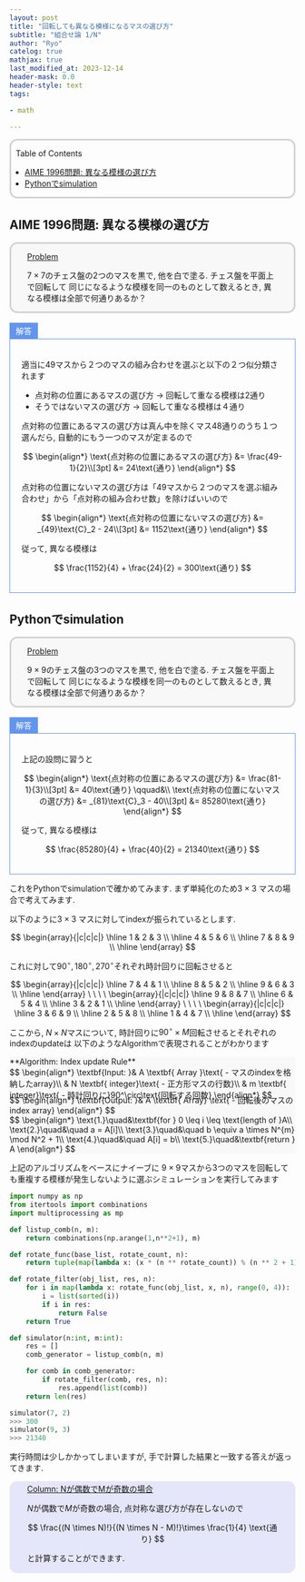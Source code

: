 ```yaml
---
layout: post
title: "回転しても異なる模様になるマスの選び方"
subtitle: "組合せ論 1/N"
author: "Ryo"
catelog: true
mathjax: true
last_modified_at: 2023-12-14
header-mask: 0.0
header-style: text
tags:

- math

---
```


<div style='border-radius: 1em; border-style:solid; border-color:#D3D3D3; background-color:#F8F8F8 margin-bottom:0px !important'>

<p class="h4">&nbsp;&nbsp;Table of Contents</p>

<!-- START doctoc generated TOC please keep comment here to allow auto update -->
<!-- DON'T EDIT THIS SECTION, INSTEAD RE-RUN doctoc TO UPDATE -->

- [AIME 1996問題: 異なる模様の選び方](#aime-1996%E5%95%8F%E9%A1%8C-%E7%95%B0%E3%81%AA%E3%82%8B%E6%A8%A1%E6%A7%98%E3%81%AE%E9%81%B8%E3%81%B3%E6%96%B9)
- [Pythonでsimulation](#python%E3%81%A7simulation)

<!-- END doctoc generated TOC please keep comment here to allow auto update -->

</div>

## AIME 1996問題: 異なる模様の選び方

<div style='padding-left: 2em; padding-right: 2em; border-radius: 1em; border-style:solid; border-color:#D3D3D3; background-color:#F8F8F8'>
<p class="h4"><ins>Problem</ins></p>

$7 \times 7$のチェス盤の2つのマスを黒で, 他を白で塗る. チェス盤を平面上で回転して
同じになるような模様を同一のものとして数えるとき, 異なる模様は全部で何通りあるか？

</div>

<br>


<div style="display: inline-block; background: #6495ED;; border: 1px solid #6495ED; padding: 3px 10px;color:#FFFFFF"><span >解答</span>
</div>

<div style="border: 1px solid #6495ED; font-size: 100%; padding: 20px;">

適当に49マスから２つのマスの組み合わせを選ぶと以下の２つ似分類されます

- 点対称の位置にあるマスの選び方 → 回転して重なる模様は2通り
- そうではないマスの選び方 → 回転して重なる模様は４通り

点対称の位置にあるマスの選び方は真ん中を除くマス48通りのうち１つ選んだら, 自動的にもう一つのマスが定まるので

<div class="math display" style="overflow: auto">
$$
\begin{align*}
\text{点対称の位置にあるマスの選び方} &= \frac{49-1}{2}\\[3pt]
                                 &= 24\text{通り}
\end{align*}
$$
</div>

点対称の位置にないマスの選び方は「49マスから２つのマスを選ぶ組み合わせ」から「点対称の組み合わせ数」を除けばいいので

<div class="math display" style="overflow: auto">
$$
\begin{align*}
\text{点対称の位置にないマスの選び方} &= _{49}\text{C}_2 - 24\\[3pt]
                                 &= 1152\text{通り}
\end{align*}
$$
</div>

従って, 異なる模様は

$$
\frac{1152}{4} + \frac{24}{2} = 300\text{通り}
$$

</div>

## Pythonでsimulation

<div style='padding-left: 2em; padding-right: 2em; border-radius: 1em; border-style:solid; border-color:#D3D3D3; background-color:#F8F8F8'>
<p class="h4"><ins>Problem</ins></p>

$9 \times 9$のチェス盤の3つのマスを黒で, 他を白で塗る. チェス盤を平面上で回転して
同じになるような模様を同一のものとして数えるとき, 異なる模様は全部で何通りあるか？

</div>

<br>

<div style="display: inline-block; background: #6495ED;; border: 1px solid #6495ED; padding: 3px 10px;color:#FFFFFF"><span >解答</span>
</div>

<div style="border: 1px solid #6495ED; font-size: 100%; padding: 20px;">

上記の設問に習うと

<div class="math display" style="overflow: auto">
$$
\begin{align*}
\text{点対称の位置にあるマスの選び方} &= \frac{81-1}{3}\\[3pt]
                                 &= 40\text{通り}
\qquad&\\
\text{点対称の位置にないマスの選び方} &= _{81}\text{C}_3 - 40\\[3pt]
                                 &= 85280\text{通り}
\end{align*}
$$
</div>

従って, 異なる模様は

$$
\frac{85280}{4} + \frac{40}{2} = 21340\text{通り}
$$

</div>

これをPythonでsimulationで確かめてみます. まず単純化のため$3\times 3$ マスの場合で考えてみます.

以下のように$3\times 3$ マスに対してindexが振られているとします.

$$
\begin{array}{|c|c|c|}
\hline
  1 & 2 & 3 \\ 
\hline
  4 & 5 & 6 \\ 
\hline
  7 & 8 & 9 \\
\hline
\end{array}
$$

これに対して$90^\circ, 180^\circ, 270^\circ$それぞれ時計回りに回転させると

$$
\begin{array}{|c|c|c|}
\hline
  7 & 4 & 1 \\ 
\hline
  8 & 5 & 2 \\ 
\hline
  9 & 6 & 3 \\
\hline
\end{array}
\   \  \  \
\begin{array}{|c|c|c|}
\hline
  9 & 8 & 7 \\ 
\hline
  6 & 5 & 4 \\ 
\hline
  3 & 2 & 1 \\
\hline
\end{array}
\   \  \  \
\begin{array}{|c|c|c|}
\hline
  3 & 6 & 9 \\ 
\hline
  2 & 5 & 8 \\ 
\hline
  1 & 4 & 7 \\
\hline
\end{array}
$$

ここから, $N\times N$マスについて, 時計回りに$90^\circ \times M$回転させるとそれぞれのindexのupdateは
以下のようなAlgorithmで表現されることがわかります


<div style='background-color:#F8F8F8'>
<span class='psuedo_line'>**Algorithm: Index update Rule**</span>

<div class="math display" style="text-align: left !important; margin:0pt !important; margin-bottom:-0.8em !important">
$$
\begin{align*}
\textbf{Input: }& A \textbf{ Array }\text{ - マスのindexを格納したarray}\\
                & N \textbf{ integer}\text{ - 正方形マスの行数}\\
                & m \textbf{ integer}\text{ - 時計回りに}90^\circ\text{回転する回数}
\end{align*}
$$
</div>
<div class="math display" style="text-align: left !important; margin:0pt !important; margin-bottom:0em !important">
$$
\begin{align*}
\textbf{Output: }& A \textbf{ Array} \text{ - 回転後のマスのindex array} 
\end{align*}
$$
</div>
<div class="math display" style="text-align: left !important; margin:0pt !important; margin-bottom:0em !important">
$$
\begin{align*}
\text{1.}\quad&\textbf{for } 0 \leq i \leq \text{length of }A\\
\text{2.}\quad&\quad a = A[i]\\
\text{3.}\quad&\quad b \equiv a \times N^{m} \mod N^2 + 1\\
\text{4.}\quad&\quad A[i] = b\\
\text{5.}\quad&\textbf{return } A
\end{align*}
$$
</div>
<span class='psuedo_endline'></span>

</div>

上記のアルゴリズムをベースにナイーブに $9 \times 9$マスから3つのマスを回転しても重複する模様が発生しないように選ぶシミュレーションを実行してみます

```python
import numpy as np
from itertools import combinations
import multiprocessing as mp

def listup_comb(n, m):
    return combinations(np.arange(1,n**2+1), m)

def rotate_func(base_list, rotate_count, n):
    return tuple(map(lambda x: (x * (n ** rotate_count)) % (n ** 2 + 1), base_list))

def rotate_filter(obj_list, res, n):
    for i in map(lambda x: rotate_func(obj_list, x, n), range(0, 4)):
        i = list(sorted(i))
        if i in res:
            return False
    return True

def simulator(n:int, m:int):
    res = []
    comb_generator = listup_comb(n, m)

    for comb in comb_generator:
        if rotate_filter(comb, res, n):
            res.append(list(comb))
    return len(res)

simulator(7, 2)
>>> 300
simulator(9, 3)
>>> 21340
```

実行時間は少しかかってしまいますが, 手で計算した結果と一致する答えが返ってきます.

<div style='padding-left: 2em; padding-right: 2em; border-radius: 1em; border-style:solid; border-color:#e6e6fa; background-color:#e6e6fa'>
<ins>Column: Nが偶数でMが奇数の場合</ins>

$N$が偶数で$M$が奇数の場合, 点対称な選び方が存在しないので

$$
\frac{(N \times N)!}{(N \times N - M)!}\times \frac{1}{4} \text{通り}
$$

と計算することができます.

</div> 
